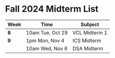 # Fall 2024 Midterm List

|Week|Time|Subject|
|---|---|---|
|**8**|10am Tue, Oct 29|VCL Midterm 1|
|**9**|1pm Mon, Nov 4|ICS Midterm|
||10am Wed, Nov 6|DSA Midterm|
